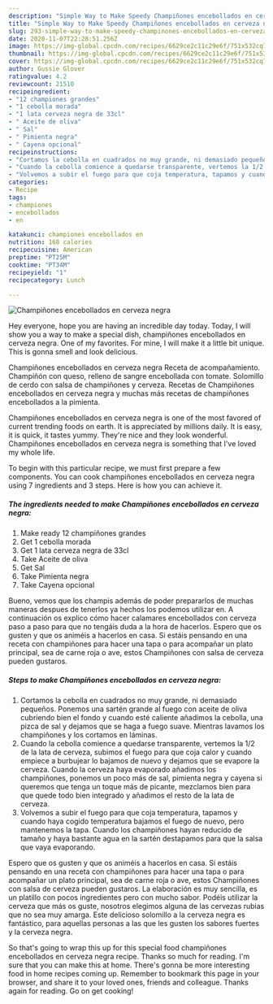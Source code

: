 ```yaml
---
description: "Simple Way to Make Speedy Champiñones encebollados en cerveza negra"
title: "Simple Way to Make Speedy Champiñones encebollados en cerveza negra"
slug: 293-simple-way-to-make-speedy-champinones-encebollados-en-cerveza-negra
date: 2020-11-07T22:28:51.256Z
image: https://img-global.cpcdn.com/recipes/6629ce2c11c29e6f/751x532cq70/champinones-encebollados-en-cerveza-negra-foto-principal.jpg
thumbnail: https://img-global.cpcdn.com/recipes/6629ce2c11c29e6f/751x532cq70/champinones-encebollados-en-cerveza-negra-foto-principal.jpg
cover: https://img-global.cpcdn.com/recipes/6629ce2c11c29e6f/751x532cq70/champinones-encebollados-en-cerveza-negra-foto-principal.jpg
author: Gussie Glover
ratingvalue: 4.2
reviewcount: 21510
recipeingredient:
- "12 championes grandes"
- "1 cebolla morada"
- "1 lata cerveza negra de 33cl"
- " Aceite de oliva"
- " Sal"
- " Pimienta negra"
- " Cayena opcional"
recipeinstructions:
- "Cortamos la cebolla en cuadrados no muy grande, ni demasiado pequeños. Ponemos una sartén grande al fuego con aceite de oliva cubriendo bien el fondo y cuando esté caliente añadimos la cebolla, una pizca de sal y dejamos que se haga a fuego suave. Mientras lavamos los champiñones y los cortamos en láminas."
- "Cuando la cebolla comience a quedarse transparente, vertemos la 1/2 de la lata de cerveza, subimos el fuego para que coja calor y cuando empiece a burbujear lo bajamos de nuevo y dejamos que se evapore la cerveza. Cuando la cerveza haya evaporado añadimos los champiñones, ponemos un poco más de sal, pimienta negra y cayena si queremos que tenga un toque más de picante, mezclamos bien para que quede todo bien integrado y añadimos el resto de la lata de cerveza."
- "Volvemos a subir el fuego para que coja temperatura, tapamos y cuando haya cogido temperatura bajamos el fuego de nuevo, pero mantenemos la tapa. Cuando los champiñones hayan reducido de tamaño y haya bastante agua en la sartén destapamos para que la salsa que vaya evaporando."
categories:
- Recipe
tags:
- championes
- encebollados
- en

katakunci: championes encebollados en 
nutrition: 168 calories
recipecuisine: American
preptime: "PT25M"
cooktime: "PT34M"
recipeyield: "1"
recipecategory: Lunch

---
```



![Champiñones encebollados en cerveza negra](https://img-global.cpcdn.com/recipes/6629ce2c11c29e6f/751x532cq70/champinones-encebollados-en-cerveza-negra-foto-principal.jpg)

Hey everyone, hope you are having an incredible day today. Today, I will show you a way to make a special dish, champiñones encebollados en cerveza negra. One of my favorites. For mine, I will make it a little bit unique. This is gonna smell and look delicious.

Champiñones encebollados en cerveza negra Receta de acompañamiento. Champiñón con queso, relleno de sangre encebollada con tomate. Solomillo de cerdo con salsa de champiñones y cerveza. Recetas de Champiñones encebollados en cerveza negra y muchas más recetas de champiñones encebollados a la pimienta.

Champiñones encebollados en cerveza negra is one of the most favored of current trending foods on earth. It is appreciated by millions daily. It is easy, it is quick, it tastes yummy. They're nice and they look wonderful. Champiñones encebollados en cerveza negra is something that I've loved my whole life.


To begin with this particular recipe, we must first prepare a few components. You can cook champiñones encebollados en cerveza negra using 7 ingredients and 3 steps. Here is how you can achieve it.

<!--inarticleads1-->

##### The ingredients needed to make Champiñones encebollados en cerveza negra:

1. Make ready 12 champiñones grandes
1. Get 1 cebolla morada
1. Get 1 lata cerveza negra de 33cl
1. Take  Aceite de oliva
1. Get  Sal
1. Take  Pimienta negra
1. Take  Cayena opcional


Bueno, vemos que los champis además de poder prepararlos de muchas maneras despues de tenerlos ya hechos los podemos utilizar en. A continuación os explico cómo hacer calamares encebollados con cerveza paso a paso para que no tengáis duda a la hora de hacerlos. Espero que os gusten y que os animéis a hacerlos en casa. Si estáis pensando en una receta con champiñones para hacer una tapa o para acompañar un plato principal, sea de carne roja o ave, estos Champiñones con salsa de cerveza pueden gustaros. 

<!--inarticleads2-->

##### Steps to make Champiñones encebollados en cerveza negra:

1. Cortamos la cebolla en cuadrados no muy grande, ni demasiado pequeños. Ponemos una sartén grande al fuego con aceite de oliva cubriendo bien el fondo y cuando esté caliente añadimos la cebolla, una pizca de sal y dejamos que se haga a fuego suave. Mientras lavamos los champiñones y los cortamos en láminas.
1. Cuando la cebolla comience a quedarse transparente, vertemos la 1/2 de la lata de cerveza, subimos el fuego para que coja calor y cuando empiece a burbujear lo bajamos de nuevo y dejamos que se evapore la cerveza. Cuando la cerveza haya evaporado añadimos los champiñones, ponemos un poco más de sal, pimienta negra y cayena si queremos que tenga un toque más de picante, mezclamos bien para que quede todo bien integrado y añadimos el resto de la lata de cerveza.
1. Volvemos a subir el fuego para que coja temperatura, tapamos y cuando haya cogido temperatura bajamos el fuego de nuevo, pero mantenemos la tapa. Cuando los champiñones hayan reducido de tamaño y haya bastante agua en la sartén destapamos para que la salsa que vaya evaporando.


Espero que os gusten y que os animéis a hacerlos en casa. Si estáis pensando en una receta con champiñones para hacer una tapa o para acompañar un plato principal, sea de carne roja o ave, estos Champiñones con salsa de cerveza pueden gustaros. La elaboración es muy sencilla, es un platillo con pocos ingredientes pero con mucho sabor. Podéis utilizar la cerveza que más os guste, nosotros elegimos alguna de las cervezas rubias que no sea muy amarga. Este delicioso solomillo a la cerveza negra es fantástico, para aquellas personas a las que les gusten los sabores fuertes y la cerveza negra. 

So that's going to wrap this up for this special food champiñones encebollados en cerveza negra recipe. Thanks so much for reading. I'm sure that you can make this at home. There's gonna be more interesting food in home recipes coming up. Remember to bookmark this page in your browser, and share it to your loved ones, friends and colleague. Thanks again for reading. Go on get cooking!

